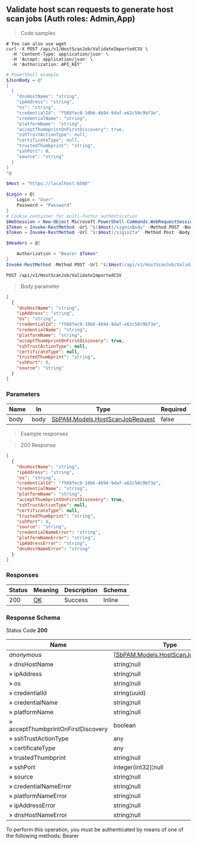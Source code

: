 
## Validate host scan requests to generate host scan jobs (Auth roles: Admin,App)

<a id="opIdValidateImportedCsv"></a>

> Code samples

```shell
# You can also use wget
curl -X POST /api/v1/HostScanJob/ValidateImportedCSV \
  -H 'Content-Type: application/json' \
  -H 'Accept: application/json' \
  -H 'Authorization: API_KEY'

```

```powershell
# PowerShell example
$JsonBody = @"
[
  {
    "dnsHostName": "string",
    "ipAddress": "string",
    "os": "string",
    "credentialId": "f568fec0-10b6-4b94-9daf-e62c50c9bf3e",
    "credentialName": "string",
    "platformName": "string",
    "acceptThumbprintOnFirstDiscovery": true,
    "sshTrustActionType": null,
    "certificateType": null,
    "trustedThumbprint": "string",
    "sshPort": 0,
    "source": "string"
  }
]
"@

$Host = "https://localhost:6500"

$Login = @{
    Login = "User"
    Password = "Password"
}
# Cookie container for multi-factor authentication
$WebSession = New-Object Microsoft.PowerShell.Commands.WebRequestSession
$Token = Invoke-RestMethod -Url "$($Host)/signinBody" -Method POST -Body (ConvertTo-Json $Login) -WebRequestSession $WebSession
$Token = Invoke-RestMethod -Url "$($Host)/sigin2fa" -Method Post -Body $MfaCode -Headers @{Authorization: "Bearer $Token"} -WebRequestSession $WebSession

$Headers = @{

    Authorization = "Bearer $Token"
}
Invoke-RestMethod -Method POST -Url "$($Host)/api/v1/HostScanJob/ValidateImportedCSV" -ContentType "application/json" -Body $JsonBody -Headers $Headers
```

`POST /api/v1/HostScanJob/ValidateImportedCSV`

> Body parameter

```json
[
  {
    "dnsHostName": "string",
    "ipAddress": "string",
    "os": "string",
    "credentialId": "f568fec0-10b6-4b94-9daf-e62c50c9bf3e",
    "credentialName": "string",
    "platformName": "string",
    "acceptThumbprintOnFirstDiscovery": true,
    "sshTrustActionType": null,
    "certificateType": null,
    "trustedThumbprint": "string",
    "sshPort": 0,
    "source": "string"
  }
]
```

<h3 id="validate-host-scan-requests-to-generate-host-scan-jobs-(auth-roles:-admin,app)-parameters">Parameters</h3>

|Name|In|Type|Required|Description|
|---|---|---|---|---|
|body|body|[SbPAM.Models.HostScanJobRequest](../Models/sbpam.models.hostscanjobrequest.md)|false|none|

> Example responses

> 200 Response

```json
[
  {
    "dnsHostName": "string",
    "ipAddress": "string",
    "os": "string",
    "credentialId": "f568fec0-10b6-4b94-9daf-e62c50c9bf3e",
    "credentialName": "string",
    "platformName": "string",
    "acceptThumbprintOnFirstDiscovery": true,
    "sshTrustActionType": null,
    "certificateType": null,
    "trustedThumbprint": "string",
    "sshPort": 0,
    "source": "string",
    "credentialNameError": "string",
    "platformNameError": "string",
    "ipAddressError": "string",
    "dnsHostNameError": "string"
  }
]
```

<h3 id="validate-host-scan-requests-to-generate-host-scan-jobs-(auth-roles:-admin,app)-responses">Responses</h3>

|Status|Meaning|Description|Schema|
|---|---|---|---|
|200|[OK](https://tools.ietf.org/html/rfc7231#section-6.3.1)|Success|Inline|

<h3 id="validate-host-scan-requests-to-generate-host-scan-jobs-(auth-roles:-admin,app)-responseschema">Response Schema</h3>

Status Code **200**

|Name|Type|Required|Restrictions|Description|
|---|---|---|---|---|
|*anonymous*|[[SbPAM.Models.HostScanJobResponse](../Models/sbpam.models.hostscanjobresponse.md)]|false|none|none|
|» dnsHostName|string¦null|false|none|none|
|» ipAddress|string¦null|false|none|none|
|» os|string¦null|false|none|none|
|» credentialId|string(uuid)|false|none|none|
|» credentialName|string¦null|false|none|none|
|» platformName|string¦null|false|none|none|
|» acceptThumbprintOnFirstDiscovery|boolean|false|none|none|
|» sshTrustActionType|any|false|none|none|
|» certificateType|any|false|none|none|
|» trustedThumbprint|string¦null|false|none|none|
|» sshPort|integer(int32)¦null|false|none|none|
|» source|string¦null|false|none|none|
|» credentialNameError|string¦null|false|none|none|
|» platformNameError|string¦null|false|none|none|
|» ipAddressError|string¦null|false|none|none|
|» dnsHostNameError|string¦null|false|none|none|

<aside class="warning">
To perform this operation, you must be authenticated by means of one of the following methods:
Bearer
</aside>


